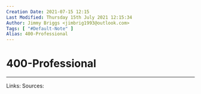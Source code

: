 ```yaml
---
Creation Date: 2021-07-15 12:15
Last Modified: Thursday 15th July 2021 12:15:34
Author: Jimmy Briggs <jimbrig1993@outlook.com>
Tags: [ "#Default-Note" ]
Alias: 400-Professional
---
```


# 400-Professional

***
Links:
Sources: